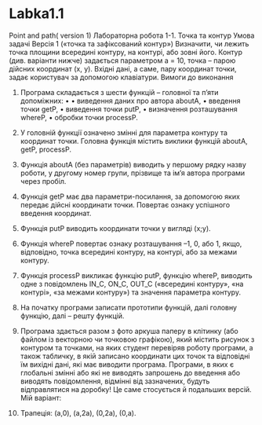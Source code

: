 # Labka1.1
Point and path( version 1)
Лабораторна робота 1-1. Точка та контур
Умова задачі
Версія 1 («точка та зафіксований контур»)
Визначити, чи лежить точка площини всередині контуру, на контурі, або зовні його. Контур (див. варіанти нижче) задається параметром a = 10, точка – парою дійсних координат (x, y). Вхідні дані, а саме, пару координат точки, задає користувач за допомогою клавіатури.
Вимоги до виконання
1. Програма складається з шести функцій – головної та п’яти допоміжних:
•
• виведення даних про автора aboutA,
• введення точки getP,
• виведення точки putP,
• визначення розташування whereP,
• обробки точки processP.

2. У головній функції означено змінні для параметра контуру та координат точки. Головна функція містить виклики функцій aboutA, getP, processP.
3. Функція aboutA (без параметрів) виводить у першому рядку назву роботи, у другому номер групи, прізвище та ім’я автора програми через пробіл.
4. Функція getP має два параметри-посилання, за допомогою яких передає дійсні координати точки. Повертає ознаку успішного введення координат.
5. Функція putP виводить координати точки у вигляді (x;y).
6. Функція whereP повертає ознаку розташування –1, 0, або 1, якщо, відповідно, точка всередині контуру, на контурі, або за межами контуру.
7. Функція processP викликає функцію putP, функцію whereP, виводить одне з повідомлень IN_C, ON_C, OUT_C («всередині контуру», «на контурі», «за межами контуру») та значення параметра контуру.
8. На початку програми записати прототипи функцій, далі головну функцію, далі – решту функцій.
9. Програма здається разом з фото аркуша паперу в клітинку (або файлом із векторною чи точковою графікою), який містить рисунок з контуром та точками, на яких студент перевіряв роботу програми, а також табличку, в якій записано координати цих точок та відповідні їм вихідні дані, які має виводити програма.
Програми, в яких є глобальні змінні або які не виводять запрошень до введення або виводять повідомлення, відмінні від зазначених, будуть відправлятися на доробку! Це саме стосується й подальших версій.
Мій варіант:
21. Трапеція: (a,0), (a,2a), (0,2a), (0,a).
